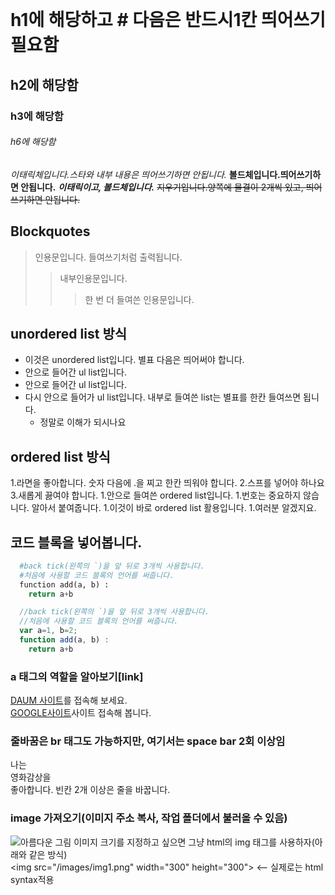 ```

```


```

```

# h1에 해당하고 # 다음은 반드시1칸 띄어쓰기 필요함
## h2에 해당함
### h3에 해당함
###### h6에 해당함

*이태릭체입니다.스타와 내부 내용은 띄어쓰기하면 안됩니다.*
**볼드체입니다.띄어쓰기하면 안됩니다.**
***이태릭이고, 볼드체입니다.***
~~지우기입니다.양쪽에 물결이 2개씩 있고, 띄어쓰기하면 안됩니다.~~

## Blockquotes
>인용문입니다. 들여쓰기처럼 출력됩니다.
>> 내부인용문입니다. 
>>> 한 번 더 들여쓴 인용문입니다.

## unordered list 방식
* 이것은 unordered list입니다. 별표 다음은 띄어써야 합니다.
 * 안으로 들어간 ul list입니다.
 * 안으로 들어간 ul list입니다.
  * 다시 안으로 들어가 ul list입니다. 내부로 들여쓴 list는 별표를 한칸 들여쓰면 됩니다.
    * 정말로 이해가 되시나요
  

## ordered list 방식
1.라면을 좋아합니다. 숫자 다음에 .을 찌고 한칸 띄워야 합니다.
2.스프를 넣어야 하나요
3.새롭게 끓여야 합니다.
   1.안으로 들여쓴 ordered list입니다.
   1.번호는 중요하지 않습니다. 알아서 붙여줍니다.
      1.이것이 바로 ordered list 활용입니다.
      1.여러분 알겠지요.

## 코드 블록을 넣어봅니다.
``` python
  #back tick(왼쪽의 `)을 앞 뒤로 3개씩 사용합니다.
  #처음에 사용할 코드 블록의 언어를 써줍니다.
  function add(a, b) :
    return a+b
```
``` javascript
  //back tick(왼쪽의 `)을 앞 뒤로 3개씩 사용합니다.
  //처음에 사용할 코드 블록의 언어를 써줍니다.
  var a=1, b=2;
  function add(a, b) :
    return a+b
```


### a 태그의 역할을 알아보기[link]
[DAUM 사이트]("http://www.daum.net)를 접속해 보세요.  
[GOOGLE사이트]("http://www.google.com")사이트 접속해 봅니다.

### 줄바꿈은 br 태그도 가능하지만, 여기서는 space bar 2회 이상임
나는  
영화감상을  
좋아합니다.
빈칸 2개 이상은 줄을 바꿉니다.

### image 가져오기(이미지 주소 복사, 작업 폴더에서 불러올 수 있음)
![아름다운 그림](https://cdn.pixabay.com/photo/2015/04/23/22/00/tree-736885_960_720.jpg)
이미지 크기를 지정하고 싶으면 그냥 html의 img 태그를 사용하자(아래와 같은 방식)  
&lt;img src="/images/img1.png" width="300" height="300"&gt; <-- 실제로는 html syntax적용


```

```
